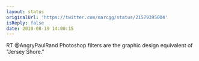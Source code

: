 ```yaml
---
layout: status
originalUrl: 'https://twitter.com/marcgg/status/21579395004'
isReply: false
date: 2010-08-19 14:00:15
---
```


RT @AngryPaulRand Photoshop filters are the graphic design equivalent of "Jersey Shore."
